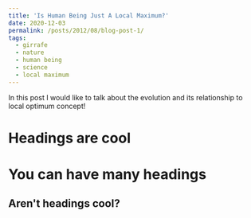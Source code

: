```yaml
---
title: 'Is Human Being Just A Local Maximum?'
date: 2020-12-03
permalink: /posts/2012/08/blog-post-1/
tags:
  - girrafe
  - nature
  - human being
  - science
  - local maximum
---
```


In this post I would like to talk about the evolution and its relationship to local optimum concept!

Headings are cool
======

You can have many headings
======

Aren't headings cool?
------
